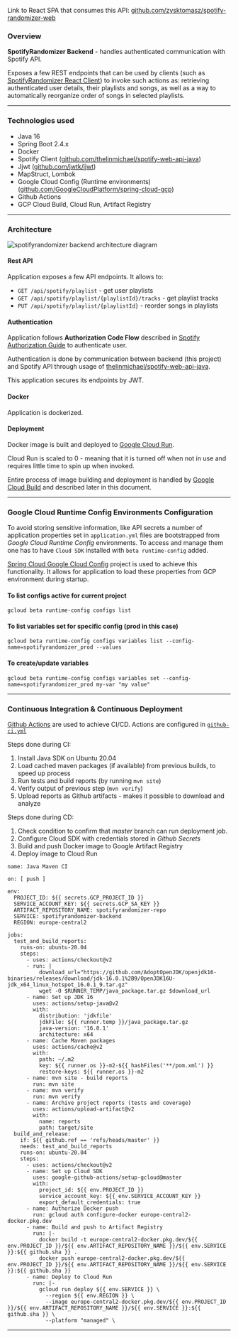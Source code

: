 Link to React SPA that consumes this
API: [github.com/zysktomasz/spotify-randomizer-web](https://github.com/zysktomasz/spotify-randomizer-web)

### Overview

**SpotifyRandomizer Backend** - handles authenticated communication with Spotify API.

Exposes a few REST endpoints that can be used by clients (such
as [SpotifyRandomizer React Client](http://zysk.it/projects/spotifyrandomizer-web)) to invoke such actions as:
retrieving authenticated user details, their playlists and songs, as well as a way to automatically reorganize order of
songs in selected playlists.

----------

### Technologies used

- Java 16
- Spring Boot 2.4.x
- Docker
- Spotify
  Client ([github.com/thelinmichael/spotify-web-api-java](https://github.com/thelinmichael/spotify-web-api-java))
- Jjwt ([github.com/jwtk/jjwt](https://github.com/jwtk/jjwt))
- MapStruct, Lombok
- Google Cloud Config (Runtime
  environments) ([github.com/GoogleCloudPlatform/spring-cloud-gcp](https://github.com/GoogleCloudPlatform/spring-cloud-gcp))
- Github Actions
- GCP Cloud Build, Cloud Run, Artifact Registry

----------

### Architecture

![spotifyrandomizer backend architecture diagram](https://i.imgur.com/CJqdQuQ.png)

#### Rest API

Application exposes a few API endpoints. It allows to:

- `GET /api/spotify/playlist` - get user playlists
- `GET /api/spotify/playlist/{playlistId}/tracks` - get playlist tracks
- `PUT /api/spotify/playlist/{playlistId}` - reorder songs in playlists

#### Authentication

Application follows **Authorization Code Flow** described
in [Spotify Authorization Guide](https://developer.spotify.com/documentation/general/guides/authorization-guide/#authorization-code-flow)
to authenticate user.

Authentication is done by communication between backend (this project) and Spotify API through usage
of [thelinmichael/spotify-web-api-java](https://github.com/thelinmichael/spotify-web-api-java).

This application secures its endpoints by JWT.

#### Docker

Application is dockerized.

#### Deployment

Docker image is built and deployed to [Google Cloud Run](https://cloud.google.com/run).

Cloud Run is scaled to 0 - meaning that it is turned off when not in use and requires little time to spin up when
invoked.

Entire process of image building and deployment is handled by [Google Cloud Build](https://cloud.google.com/build) and
described later in this document.

----------

### Google Cloud Runtime Config Environments Configuration

To avoid storing sensitive information, like API secrets a number of application properties set in `application.yml`
files are bootstrapped from _Google Cloud Runtime Config_
environments. To access and manage them one has to have `Cloud SDK` installed with `beta runtime-config` added.

[Spring Cloud Google Cloud Config](https://github.com/GoogleCloudPlatform/spring-cloud-gcp) project is used to achieve
this functionality. It allows for application to load these properties from GCP environment during startup.

#### To list configs active for current project

`gcloud beta runtime-config configs list`

#### To list variables set for specific config (prod in this case)

```gcloud beta runtime-config configs variables list --config-name=spotifyrandomizer_prod --values```

#### To create/update variables

`gcloud beta runtime-config configs variables set --config-name=spotifyrandomizer_prod my-var "my value"`

----------

### Continuous Integration & Continuous Deployment

[Github Actions](https://github.com/features/actions) are used to achieve CI/CD. Actions are configured
in [`github-ci.yml`](https://github.com/zysktomasz/spotify-randomizer/blob/master/.github/workflows/github-ci.yml)

Steps done during CI:

1. Install Java SDK on Ubuntu 20.04
2. Load cached maven packages (if available) from previous builds, to speed up process
3. Run tests and build reports (by running `mvn site`)
4. Verify output of previous step (`mvn verify`)
5. Upload reports as Github artifacts - makes it possible to download and analyze

Steps done during CD:

1. Check condition to confirm that _master_ branch can run deployment job.
2. Configure Cloud SDK with credentials stored in _Github Secrets_
3. Build and push Docker image to Google Artifact Registry
4. Deploy image to Cloud Run

```
name: Java Maven CI

on: [ push ]

env:
  PROJECT_ID: ${{ secrets.GCP_PROJECT_ID }}
  SERVICE_ACCOUNT_KEY: ${{ secrets.GCP_SA_KEY }}
  ARTIFACT_REPOSITORY_NAME: spotifyrandomizer-repo
  SERVICE: spotifyrandomizer-backend
  REGION: europe-central2

jobs:
  test_and_build_reports:
    runs-on: ubuntu-20.04
    steps:
      - uses: actions/checkout@v2
      - run: |
          download_url="https://github.com/AdoptOpenJDK/openjdk16-binaries/releases/download/jdk-16.0.1%2B9/OpenJDK16U-jdk_x64_linux_hotspot_16.0.1_9.tar.gz"
          wget -O $RUNNER_TEMP/java_package.tar.gz $download_url
      - name: Set up JDK 16
        uses: actions/setup-java@v2
        with:
          distribution: 'jdkfile'
          jdkFile: ${{ runner.temp }}/java_package.tar.gz
          java-version: '16.0.1'
          architecture: x64
      - name: Cache Maven packages
        uses: actions/cache@v2
        with:
          path: ~/.m2
          key: ${{ runner.os }}-m2-${{ hashFiles('**/pom.xml') }}
          restore-keys: ${{ runner.os }}-m2
      - name: mvn site - build reports
        run: mvn site
      - name: mvn verify
        run: mvn verify
      - name: Archive project reports (tests and coverage)
        uses: actions/upload-artifact@v2
        with:
          name: reports
          path: target/site
  build_and_release:
    if: ${{ github.ref == 'refs/heads/master' }}
    needs: test_and_build_reports
    runs-on: ubuntu-20.04
    steps:
      - uses: actions/checkout@v2
      - name: Set up Cloud SDK
        uses: google-github-actions/setup-gcloud@master
        with:
          project_id: ${{ env.PROJECT_ID }}
          service_account_key: ${{ env.SERVICE_ACCOUNT_KEY }}
          export_default_credentials: true
      - name: Authorize Docker push
        run: gcloud auth configure-docker europe-central2-docker.pkg.dev
      - name: Build and push to Artifact Registry
        run: |-
          docker build -t europe-central2-docker.pkg.dev/${{ env.PROJECT_ID }}/${{ env.ARTIFACT_REPOSITORY_NAME }}/${{ env.SERVICE }}:${{ github.sha }} .
          docker push europe-central2-docker.pkg.dev/${{ env.PROJECT_ID }}/${{ env.ARTIFACT_REPOSITORY_NAME }}/${{ env.SERVICE }}:${{ github.sha }}
      - name: Deploy to Cloud Run
        run: |-
          gcloud run deploy ${{ env.SERVICE }} \
            --region ${{ env.REGION }} \
            --image europe-central2-docker.pkg.dev/${{ env.PROJECT_ID }}/${{ env.ARTIFACT_REPOSITORY_NAME }}/${{ env.SERVICE }}:${{ github.sha }} \
            --platform "managed" \
```

----------